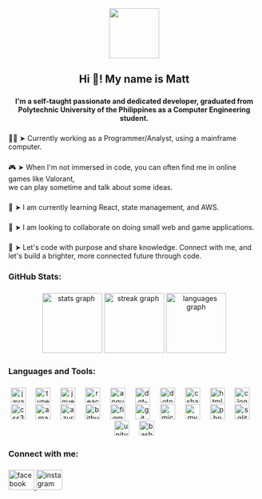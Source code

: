 <div align="center">
  <img height="100" src="https://img.wattpad.com/290da298e700eeab427fe90dcc49ef3ceccf4c28/68747470733a2f2f73332e616d617a6f6e6177732e636f6d2f776174747061642d6d656469612d736572766963652f53746f7279496d6167652f3047514d45772d434172366669673d3d2d3838353530343030302e313630663066316232626333646137353137333937383735373737392e6a7067?s=fit&w=720&h=720"  />
</div>

###

<h2 align="center" style="text-decoration: none">Hi 👋! My name is Matt</h2>

###

<h4 align="center">I'm a self-taught passionate and dedicated developer, graduated from Polytechnic University of the Philippines as a Computer Engineering student.</h4>

###

<p align="left">🧑‍💻 ➤ Currently working as a Programmer/Analyst, using a mainframe computer.</p>

###

<p align="left">🎮 ➤ When I'm not immersed in code, you can often find me in online games like Valorant,<br>we can play sometime and talk about some ideas.</p>

###

<p align="left">📝 ➤ I am currently learning React, state management, and AWS.</p>

###

<p align="left">🤝 ➤ I am looking to collaborate on doing small web and game applications.</p>

###

<p align="left">🌟 ➤ Let's code with purpose and share knowledge. Connect with me, and <br>let's build a brighter, more connected future through code.</p>

###

<p align="left"></p>

###

<h3 align="left">GitHub Stats:</h3>

###

<div align="center">
  <img src="https://github-readme-stats.vercel.app/api?username=skye0814&hide_title=false&hide_rank=true&show_icons=true&include_all_commits=true&count_private=true&disable_animations=false&theme=dracula&locale=en&hide_border=false" height="120" alt="stats graph"  />
  <img src="https://streak-stats.demolab.com?user=skye0814&locale=en&mode=weekly&theme=dracula&hide_border=false&border_radius=5" height="120" alt="streak graph"  />
  <img src="https://github-readme-stats.vercel.app/api/top-langs?username=skye0814&locale=en&hide_title=false&layout=compact&card_width=320&langs_count=6&theme=dracula&hide_border=false" height="120" alt="languages graph"  />
</div>

###

<p align="left"></p>

###

<h3 align="left">Languages and Tools:</h3>

###

<div align="center">
  <img src="https://skillicons.dev/icons?i=js" height="30" alt="javascript logo"  />
  <img width="12" />
  <img src="https://skillicons.dev/icons?i=ts" height="30" alt="typescript logo"  />
  <img width="12" />
  <img src="https://skillicons.dev/icons?i=jquery" height="30" alt="jquery logo"  />
  <img width="12" />
  <img src="https://skillicons.dev/icons?i=react" height="30" alt="react logo"  />
  <img width="12" />
  <img src="https://skillicons.dev/icons?i=angular" height="30" alt="angularjs logo"  />
  <img width="12" />
  <img src="https://skillicons.dev/icons?i=dotnet" height="30" alt="dot-net logo"  />
  <img width="12" />
  <img src="https://cdn.jsdelivr.net/gh/devicons/devicon/icons/dotnetcore/dotnetcore-original.svg" height="30" alt="dotnetcore logo"  />
  <img width="12" />
  <img src="https://skillicons.dev/icons?i=cs" height="30" alt="csharp logo"  />
  <img width="12" />
  <img src="https://skillicons.dev/icons?i=html" height="30" alt="html5 logo"  />
  <img width="12" />
  <img src="https://skillicons.dev/icons?i=c" height="30" alt="c logo"  />
  <img width="12" />
  <img src="https://skillicons.dev/icons?i=css" height="30" alt="css3 logo"  />
  <img width="12" />
  <img src="https://cdn.jsdelivr.net/gh/devicons/devicon/icons/amazonwebservices/amazonwebservices-original.svg" height="30" alt="amazonwebservices logo"  />
  <img width="12" />
  <img src="https://skillicons.dev/icons?i=azure" height="30" alt="azure logo"  />
  <img width="12" />
  <img src="https://cdn.jsdelivr.net/gh/devicons/devicon/icons/bitbucket/bitbucket-original.svg" height="30" alt="bitbucket logo"  />
  <img width="12" />
  <img src="https://skillicons.dev/icons?i=figma" height="30" alt="figma logo"  />
  <img width="12" />
  <img src="https://skillicons.dev/icons?i=git" height="30" alt="git logo"  />
  <img width="12" />
  <img src="https://cdn.simpleicons.org/microsoftsqlserver/CC2927" height="30" alt="microsoftsqlserver logo"  />
  <img width="12" />
  <img src="https://cdn.simpleicons.org/mysql/4479A1" height="30" alt="mysql logo"  />
  <img width="12" />
  <img src="https://cdn.simpleicons.org/php/777BB4" height="30" alt="php logo"  />
  <img width="12" />
  <img src="https://skillicons.dev/icons?i=sqlite" height="30" alt="sqlite logo"  />
  <img width="12" />
  <img src="https://skillicons.dev/icons?i=unity" height="30" alt="unity logo"  />
  <img width="12" />
  <img src="https://cdn.jsdelivr.net/gh/devicons/devicon/icons/bash/bash-original.svg" height="30" alt="bash logo"  />
</div>

###

<p align="left"></p>

###

<h3 align="left">Connect with me:</h3>

###

<div align="left">
  <a href="https://www.facebook.com/kornineto" target="_blank">
    <img src="https://raw.githubusercontent.com/maurodesouza/profile-readme-generator/master/src/assets/icons/social/facebook/default.svg" width="52" height="40" alt="facebook logo"  />
  </a>
  <a href="https://www.instagram.com/matteophh/" target="_blank">
    <img src="https://raw.githubusercontent.com/maurodesouza/profile-readme-generator/master/src/assets/icons/social/instagram/default.svg" width="52" height="40" alt="instagram logo"  />
  </a>
</div>

###

